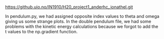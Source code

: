 https://github.uio.no/IN1910/H20_project1_anderhc_jonathel.git

In pendulum.py, we had assigned opposite index values to theta and omega giving us some strange plots.
In the double pendulum file, we had some problems with the kinetic energy calculations because we forgot to add the t values to the np.gradient function.
